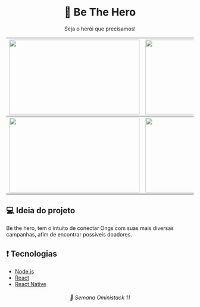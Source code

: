 <h1 align="center"> 💂 Be The Hero </h1>
<p align="center"> Seja o herói que precisamos! </p>


<table>
  <tr>
    <th>
      <img src="https://user-images.githubusercontent.com/33105610/78063497-b3e1ce80-7366-11ea-83f7-950d4625e506.png" width="350" height="200"/>
    </th>
    <th>
      <img src="https://user-images.githubusercontent.com/33105610/78063606-e12e7c80-7366-11ea-83b2-0bdbb7c90645.png" width="350" height="200"/>
    </th>
  </tr>
  <tr>
    <th>
      <img src="https://user-images.githubusercontent.com/33105610/78063642-ee4b6b80-7366-11ea-83fc-541f3ef67362.png" width="350" height="200"/>
    </th>
    <th>
      <img src="https://user-images.githubusercontent.com/33105610/78064662-79793100-7368-11ea-8da4-d0841e6eea39.png" width="350" height="200"/>
    </th>
  </tr>
</table>

<h2>💻 Ideia do projeto</h2>

  Be the hero, tem o intuito de conectar Ongs com suas mais diversas campanhas, afim de encontrar possiveis doadores.


<h2> ❗️ Tecnologias </h2>

* [Node.js](https://nodejs.org/en/)
* [React](https://reactjs.org/)
* [React Native](https://reactnative.dev/)



<h6 align="center"> 🚀 Semana Oministack 11</h4>
